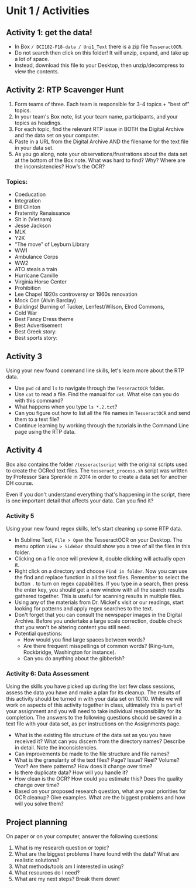 # Unit 1 / Activities

## Activity 1: get the data!

* In Box ```/ DCI102-F18-data / Uni1_Text``` there is a zip file ```TesseractOCR```. 
* Do not search then click on this folder! It will unzip, expand, and take up a lot of space. 
* Instead, download this file to your Desktop, then unzip/decompress to view the contents. 

## Activity 2: RTP Scavenger Hunt

1. Form teams of three. Each team is responsible for 3-4 topics + "best of" topics. 
2. In your team's Box note, list your team name, participants, and your topics as headings. 
3. For each topic, find the relevant RTP issue in BOTH the Digital Archive and the data set on your computer. 
4. Paste in a URL from the Digital Archive AND the filename for the text file in your data set. 
5. As you go along, note your observations/frustrations about the data set at the bottom of the Box note. What was hard to find? Why? Where are the inconsistencies? How's the OCR? 

### Topics:
* Coeducation
* Integration 
* Bill Clinton 
* Fraternity Renaissance
* Sit in (Vietnam) 
* Jesse Jackson
* MLK 
* Y2K
* “The move” of Leyburn Library
* WW1
* Ambulance Corps 
* WW2
* ATO steals a train
* Hurricane Camille 
* Virginia Horse Center
* Prohibition 
* Lee Chapel 1920s controversy or 1960s renovation
* Mock Con (Alvin Barclay) 
* Buildings! Burning of Tucker, Lenfest/Wilson, Elrod Commons, 
* Cold War
* Best Fancy Dress theme 
* Best Advertisement
* Best Greek story:
* Best sports story: 


## Activity 3

Using your new found command line skills, let's learn more about the RTP data.

* Use `pwd` `cd` and `ls` to navigate through the `TesseractOCR` folder. 
* Use `cat` to read a file. Find the manual for `cat`. What else can you do with this command? 
* What happens when you type `ls *.2.txt`?
* Can you figure out how to list all the file names in `TesseractOCR` and send them to a text file? 
* Continue learning by working through the tutorials in the Command Line page using the RTP data. 

## Activity 4

Box also contains the folder `/tesseractscript` with the original scripts used to create the OCRed text files. The `tesseract_process.sh` script was written by Professor Sara Sprenkle in 2014 in order to create a data set for another DH course.

Even if you don't understand everything that's happening in the script, there is one important detail that affects your data. Can you find it?

### Activity 5

Using your new found regex skills, let's start cleaning up some RTP data.

* In Sublime Text, `File > Open` the TesseractOCR on your Desktop. The menu option `View > Sidebar` should show you a tree of all the files in this folder. 
* Clicking on a file once will preview it, double clicking will actually open it. 
* Right click on a directory and choose `Find in folder`. Now you can use the find and replace function in all the text files. Remember to select the button `.` to turn on regex capabilities. If you type in a search, then press the enter key, you should get a new window with all the search results gathered together. This is useful for scanning results in multiple files.
* Using any of the materials from Dr. Mickel's visit or our readings, start looking for patterns and apply regex searches to the text.
* Don't forget that you can consult the newspaper images in the Digital Archive. Before you undertake a large scale correction, double check that you won't be altering content you still need.
* Potential questions:
  * How would you find large spaces between words? 
  * Are there frequent misspellings of common words? \(Ring-tum, Rockbridge, Washington for instance\).
  * Can you do anything about the gibberish?

### Activity 6: Data Assessment

Using the skills you have picked up during the last few class sessions, assess the data you have and make a plan for its cleanup. The results of this activity should be turned in with your data set on 10/10. While we will work on aspects of this activity together in class, ultimately this is part of your assignment and you will need to take individual responsibility for its completion. The answers to the following questions should be saved in a text file with your data set, as per instructions on the Assignments page.

* What is the existing file structure of the data set as you you have received it? What can you discern from the directory names? Describe in detail.  Note the inconsistencies.
* Can improvements be made to the file structure and file names?
* What is the granularity of the text files? Page? Issue? Reel? Volume? Year? Are there patterns? How does it change over time?
* Is there duplicate data? How will you handle it?
* How clean is the OCR? How could you estimate this? Does the quality change over time? 
* Based on your proposed research question, what are your priorities for OCR cleanup? Give examples. What are the biggest problems and how will you solve them? 

## Project planning

On paper or on your computer, answer the following questions:  
1. What is my research question or topic?  
2. What are the biggest problems I have found with the data? What are realistic solutions?  
3. What methods/tools am I interested in using?  
4. What resources do I need?  
5. What are my next steps? Break them down!

